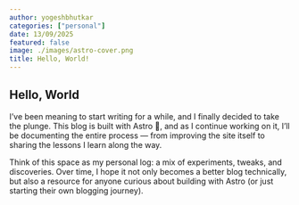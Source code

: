 ```yaml
---
author: yogeshbhutkar
categories: ["personal"]
date: 13/09/2025
featured: false
image: ./images/astro-cover.png
title: Hello, World!
---
```


## Hello, World

I’ve been meaning to start writing for a while, and I finally decided to take the plunge. This blog is built with Astro 🚀, and as I continue working on it, I’ll be documenting the entire process — from improving the site itself to sharing the lessons I learn along the way.

Think of this space as my personal log: a mix of experiments, tweaks, and discoveries. Over time, I hope it not only becomes a better blog technically, but also a resource for anyone curious about building with Astro (or just starting their own blogging journey).
